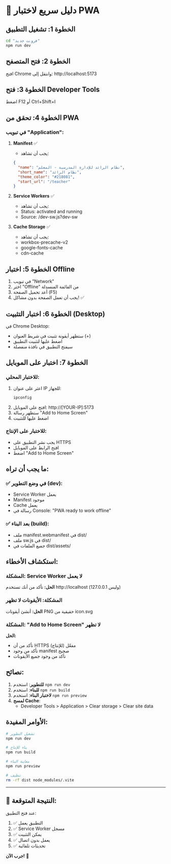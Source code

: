 # 🚀 دليل سريع لاختبار PWA

## الخطوة 1: تشغيل التطبيق
```bash
cd "فرونت جديد"
npm run dev
```

## الخطوة 2: فتح المتصفح
افتح Chrome وانتقل إلى: http://localhost:5173

## الخطوة 3: فتح Developer Tools
اضغط F12 أو Ctrl+Shift+I

## الخطوة 4: تحقق من PWA

### في تبويب "Application":

1. **Manifest** ✅
   - يجب أن تشاهد:
   ```json
   {
     "name": "نظام الرائد للإدارة المدرسية - المعلم",
     "short_name": "نظام الرائد",
     "theme_color": "#218081",
     "start_url": "/teacher"
   }
   ```

2. **Service Workers** ✅
   - يجب أن تشاهد:
   - Status: activated and running
   - Source: /dev-sw.js?dev-sw

3. **Cache Storage** ✅
   - يجب أن تشاهد:
   - workbox-precache-v2
   - google-fonts-cache
   - cdn-cache

## الخطوة 5: اختبار Offline

1. في تبويب "Network"
2. اختر "Offline" من القائمة المنسدلة
3. أعد تحميل الصفحة (F5)
4. يجب أن تعمل الصفحة بدون مشاكل! ✅

## الخطوة 6: اختبار التثبيت (Desktop)

في Chrome Desktop:
- ستظهر أيقونة تثبيت في شريط العنوان (+)
- اضغط عليها لتثبيت التطبيق
- سيفتح التطبيق في نافذة منفصلة

## الخطوة 7: اختبار على الموبايل

### للاختبار المحلي:
1. اعثر على عنوان IP للجهاز:
   ```bash
   ipconfig
   ```
2. افتح على الموبايل: http://[YOUR-IP]:5173
3. ستظهر رسالة "Add to Home Screen"
4. اضغط عليها للتثبيت

### للاختبار على الإنتاج:
- يجب نشر التطبيق على HTTPS
- افتح الرابط على الموبايل
- اضغط "Add to Home Screen"

## ما يجب أن تراه:

### ✅ في وضع التطوير (dev):
- Service Worker يعمل
- Manifest موجود
- Cache يعمل
- رسالة في Console: "PWA ready to work offline"

### ✅ بعد البناء (build):
- ملف manifest.webmanifest في dist/
- ملف sw.js في dist/
- جميع الملفات في dist/assets/

## استكشاف الأخطاء:

### المشكلة: Service Worker لا يعمل
**الحل:** تأكد من أنك تستخدم http://localhost (وليس 127.0.0.1)

### المشكلة: الأيقونات لا تظهر
**الحل:** أنشئ أيقونات PNG حقيقية من icon.svg

### المشكلة: "Add to Home Screen" لا تظهر
**الحل:** 
- تأكد من أن HTTPS مفعّل (للإنتاج)
- تأكد من وجود manifest صحيح
- تأكد من وجود جميع الأيقونات

## نصائح:

1. **للتطوير**: استخدم `npm run dev`
2. **للبناء**: استخدم `npm run build`
3. **لاختبار البناء**: استخدم `npm run preview`
4. **لمسح Cache**: 
   - Developer Tools > Application > Clear storage > Clear site data

## الأوامر المفيدة:

```bash
# تشغيل التطوير
npm run dev

# بناء للإنتاج
npm run build

# معاينة البناء
npm run preview

# تنظيف
rm -rf dist node_modules/.vite
```

---

## 🎉 النتيجة المتوقعة:

عند فتح التطبيق:
1. ✅ التطبيق يعمل
2. ✅ Service Worker مسجل
3. ✅ يمكن التثبيت
4. ✅ يعمل بدون اتصال
5. ✅ تحديثات تلقائية

**جرب الآن!** 🚀
